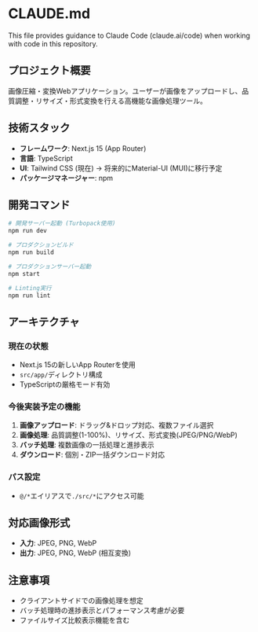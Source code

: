 # CLAUDE.md

This file provides guidance to Claude Code (claude.ai/code) when working with code in this repository.

## プロジェクト概要
画像圧縮・変換Webアプリケーション。ユーザーが画像をアップロードし、品質調整・リサイズ・形式変換を行える高機能な画像処理ツール。

## 技術スタック
- **フレームワーク**: Next.js 15 (App Router)
- **言語**: TypeScript
- **UI**: Tailwind CSS (現在) → 将来的にMaterial-UI (MUI)に移行予定
- **パッケージマネージャー**: npm

## 開発コマンド
```bash
# 開発サーバー起動 (Turbopack使用)
npm run dev

# プロダクションビルド
npm run build

# プロダクションサーバー起動
npm start

# Linting実行
npm run lint
```

## アーキテクチャ
### 現在の状態
- Next.js 15の新しいApp Routerを使用
- `src/app/`ディレクトリ構成
- TypeScriptの厳格モード有効

### 今後実装予定の機能
1. **画像アップロード**: ドラッグ&ドロップ対応、複数ファイル選択
2. **画像処理**: 品質調整(1-100%)、リサイズ、形式変換(JPEG/PNG/WebP)
3. **バッチ処理**: 複数画像の一括処理と進捗表示
4. **ダウンロード**: 個別・ZIP一括ダウンロード対応

### パス設定
- `@/*`エイリアスで`./src/*`にアクセス可能

## 対応画像形式
- **入力**: JPEG, PNG, WebP
- **出力**: JPEG, PNG, WebP (相互変換)

## 注意事項
- クライアントサイドでの画像処理を想定
- バッチ処理時の進捗表示とパフォーマンス考慮が必要
- ファイルサイズ比較表示機能を含む